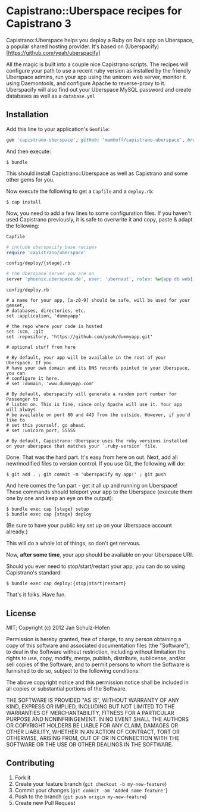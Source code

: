 # Capistrano::Uberspace recipes for Capistrano 3

Capistrano::Uberspace helps you deploy a Ruby on Rails app on Uberspace, a popular shared hosting provider. It's based on (Uberspacify)[https://github.com/yeah/uberspacify]

All the magic is built into a couple nice Capistrano scripts. The recipes will configure your path to use a recent ruby version as installed by the friendly Uberspace admins, run your app using the unicorn web server, monitor it using Daemontools, and configure Apache to reverse-proxy to it. Uberspacify will also find out your Uberspace MySQL password and create databases as well as a `database.yml`

## Installation

Add this line to your application's `Gemfile`:

```ruby
gem 'capistrano-uberspace', github: 'mamhoff/capistrano-uberspace', branch: 'master', group: :development
```

And then execute:

    $ bundle

This should install Capistrano::Uberspace as well as Capistrano and some other gems for you.

Now execute the following to get a `Capfile` and a `deploy.rb`:

    $ cap install

Now, you need to add a few lines to some configuration files. If you haven't used Capistrano previously, it is safe to overwrite it and copy, paste & adapt the following:

`Capfile`
```ruby
# include uberspacify base recipes
require 'capistrano/uberspace'
```

`config/deploy/{stage}.rb`
```ruby
# the Uberspace server you are on
server 'phoenix.uberspace.de', user: 'ubernaut', roles: %w{app db web}, my_property: :my_value
```

`config/deploy.rb`
```
# a name for your app, [a-z0-9] should be safe, will be used for your gemset,
# databases, directories, etc.
set :application, 'dummyapp'

# the repo where your code is hosted
set :scm, :git
set :repository, 'https://github.com/yeah/dummyapp.git'

# optional stuff from here

# By default, your app will be available in the root of your Uberspace. If you
# have your own domain and its DNS records pointed to your Uberspace, you can
# configure it here.
# set :domain, 'www.dummyapp.com'

# By default, uberspacify will generate a random port number for Passenger to
# listen on. This is fine, since only Apache will use it. Your app will always
# be available on port 80 and 443 from the outside. However, if you'd like to
# set this yourself, go ahead.
# set :unicorn_port, 55555

# By default, Capistrano::Uberspace uses the ruby versions installed on your uberspace that matches your `.ruby-version` file.
```

Done. That was the hard part. It's easy from here on out. Next, add all new/modified files to version control. If you use Git, the following will do:

    $ git add . ; git commit -m 'uberspacify my app!' ; git push

And here comes the fun part - get it all up and running on Uberspace! These commands should teleport your app to the Uberspace (execute them one by one and keep an eye on the output):

    $ bundle exec cap {stage} setup
    $ bundle exec cap {stage} deploy

(Be sure to have your public key set up on your Uberspace account already.)

This will do a whole lot of things, so don't get nervous.

Now, **after some time**, your app should be available on your Uberspace URI.

Should you ever need to stop/start/restart your app, you can do so using Capistrano's standard:

    $ bundle exec cap deploy:{stop|start|restart}

That's it folks. Have fun.

## License

MIT; Copyright (c) 2012 Jan Schulz-Hofen

Permission is hereby granted, free of charge, to any person obtaining a copy of this software and associated documentation files (the "Software"), to deal in the Software without restriction, including without limitation the rights to use, copy, modify, merge, publish, distribute, sublicense, and/or sell copies of the Software, and to permit persons to whom the Software is furnished to do so, subject to the following conditions:

The above copyright notice and this permission notice shall be included in all copies or substantial portions of the Software.

THE SOFTWARE IS PROVIDED "AS IS", WITHOUT WARRANTY OF ANY KIND, EXPRESS OR IMPLIED, INCLUDING BUT NOT LIMITED TO THE WARRANTIES OF MERCHANTABILITY, FITNESS FOR A PARTICULAR PURPOSE AND NONINFRINGEMENT. IN NO EVENT SHALL THE AUTHORS OR COPYRIGHT HOLDERS BE LIABLE FOR ANY CLAIM, DAMAGES OR OTHER LIABILITY, WHETHER IN AN ACTION OF CONTRACT, TORT OR OTHERWISE, ARISING FROM, OUT OF OR IN CONNECTION WITH THE SOFTWARE OR THE USE OR OTHER DEALINGS IN THE SOFTWARE.

## Contributing

1. Fork it
2. Create your feature branch (`git checkout -b my-new-feature`)
3. Commit your changes (`git commit -am 'Added some feature'`)
4. Push to the branch (`git push origin my-new-feature`)
5. Create new Pull Request
